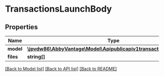 # TransactionsLaunchBody

## Properties
Name | Type | Description | Notes
------------ | ------------- | ------------- | -------------
**model** | [**\jpvdw86\AbbyVantage\Model\Apipublicapiv1transactionslaunchModel**](Apipublicapiv1transactionslaunchModel.md) |  | [optional] 
**files** | **string[]** |  | [optional] 

[[Back to Model list]](../../README.md#documentation-for-models) [[Back to API list]](../../README.md#documentation-for-api-endpoints) [[Back to README]](../../README.md)

